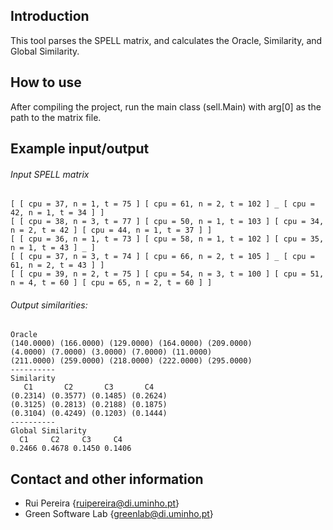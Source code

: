 Introduction
--------------------------------------------------------------

This tool parses the SPELL matrix, and calculates the Oracle, Similarity, and Global Similarity.

How to use
--------------------------------------------------------------

After compiling the project, run the main class (sell.Main) with arg[0] as the path to the matrix file.


Example input/output
--------------------------------------------------------------

###### Input SPELL matrix

```
[ [ cpu = 37, n = 1, t = 75 ] [ cpu = 61, n = 2, t = 102 ] _ [ cpu = 42, n = 1, t = 34 ] ]
[ [ cpu = 38, n = 3, t = 77 ] [ cpu = 50, n = 1, t = 103 ] [ cpu = 34, n = 2, t = 42 ] [ cpu = 44, n = 1, t = 37 ] ]
[ [ cpu = 36, n = 1, t = 73 ] [ cpu = 58, n = 1, t = 102 ] [ cpu = 35, n = 1, t = 43 ] _ ]
[ [ cpu = 37, n = 3, t = 74 ] [ cpu = 66, n = 2, t = 105 ] _ [ cpu = 61, n = 2, t = 43 ] ]
[ [ cpu = 39, n = 2, t = 75 ] [ cpu = 54, n = 3, t = 100 ] [ cpu = 51, n = 4, t = 60 ] [ cpu = 65, n = 2, t = 60 ] ]
```
###### Output similarities:

```
Oracle
(140.0000) (166.0000) (129.0000) (164.0000) (209.0000) 
(4.0000) (7.0000) (3.0000) (7.0000) (11.0000) 
(211.0000) (259.0000) (218.0000) (222.0000) (295.0000) 
----------
Similarity
   C1       C2       C3       C4    
(0.2314) (0.3577) (0.1485) (0.2624) 
(0.3125) (0.2813) (0.2188) (0.1875) 
(0.3104) (0.4249) (0.1203) (0.1444) 
----------
Global Similarity
  C1     C2     C3     C4   
0.2466 0.4678 0.1450 0.1406 
```


Contact and other information
--------------------------------------------------------------
- Rui Pereira {ruipereira@di.uminho.pt}
- Green Software Lab {greenlab@di.uminho.pt}